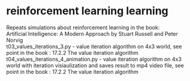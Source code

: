# reinforcement learning learning
Repeats simulations about reinforcement learning in the book:  
Artificial Intelligence: A Modern Approach by Stuart Russell and Peter Norvig  
t03_values_iterations_3.py - value iteration algorithm on 4x3 world, see point in the book : 17.2.2 The value iteration algorithm  
t04_values_iterations_4_animation.py  - value iteration algorithm on 4x3 world with iteration visiaulization and saves result to mp4 video file, see point in the book : 17.2.2 The value iteration algorithm  
